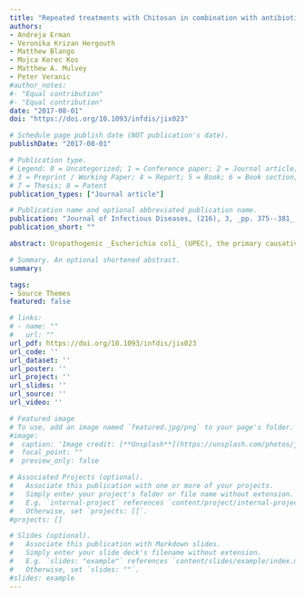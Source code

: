 ```yaml
---
title: "Repeated treatments with Chitosan in combination with antibiotics completely eradicate uropathogenic Escherichia coli from infected mouse urinary bladders"
authors:
- Andreja Erman
- Veronika Krizan Hergouth
- Matthew Blango
- Mojca Kerec Kos
- Matthew A. Mulvey
- Peter Veranic
#author_notes:
#- "Equal contribution"
#- "Equal contribution"
date: "2017-08-01"
doi: "https://doi.org/10.1093/infdis/jix023"

# Schedule page publish date (NOT publication's date).
publishDate: "2017-08-01"

# Publication type.
# Legend: 0 = Uncategorized; 1 = Conference paper; 2 = Journal article;
# 3 = Preprint / Working Paper; 4 = Report; 5 = Book; 6 = Book section;
# 7 = Thesis; 8 = Patent
publication_types: ["Journal article"]

# Publication name and optional abbreviated publication name.
publication: "Journal of Infectious Diseases, (216), 3, _pp. 375--381_, https://doi.org/10.1093/infdis/jix023"
publication_short: ""

abstract: Uropathogenic _Escherichia coli_ (UPEC), the primary causative agents of urinary tract infections, colonize and invade the epithelial cells of the bladder urothelium. Infection of immature urothelial cells can result in the formation of persistent intracellular reservoirs that are refractory to antibiotic treatments. Previously, we defined a novel therapeutic strategy that used the bladder cell exfoliant chitosan to deplete UPEC reservoirs. However, although a single treatment of chitosan followed by ciprofloxacin administration had a marked effect on reducing UPEC titers within the bladder, this treatment failed to prevent relapsing bacteriuria. We show here that repeated use of chitosan in conjunction with the antibiotic ciprofloxacin completely eradicates UPEC from the urinary tract and prevents the development of relapsing bouts of bacteriuria. In addition, microscopy revealed rapid restoration of bladder integrity following chitosan treatment, indicating that chitosan can be used to effectively combat recalcitrant bladder infections without causing lasting harm to the urothelium.

# Summary. An optional shortened abstract.
summary: 

tags:
- Source Themes
featured: false

# links:
# - name: ""
#   url: ""
url_pdf: https://doi.org/10.1093/infdis/jix023
url_code: ''
url_dataset: ''
url_poster: ''
url_project: ''
url_slides: ''
url_source: ''
url_video: ''

# Featured image
# To use, add an image named `featured.jpg/png` to your page's folder. 
#image:
#  caption: 'Image credit: [**Unsplash**](https://unsplash.com/photos/jdD8gXaTZsc)'
#  focal_point: ""
#  preview_only: false

# Associated Projects (optional).
#   Associate this publication with one or more of your projects.
#   Simply enter your project's folder or file name without extension.
#   E.g. `internal-project` references `content/project/internal-project/index.md`.
#   Otherwise, set `projects: []`.
#projects: []

# Slides (optional).
#   Associate this publication with Markdown slides.
#   Simply enter your slide deck's filename without extension.
#   E.g. `slides: "example"` references `content/slides/example/index.md`.
#   Otherwise, set `slides: ""`.
#slides: example
---
```


